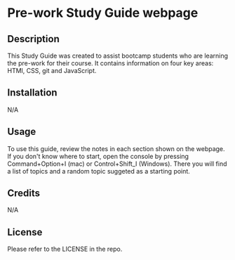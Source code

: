 # Pre-work Study Guide webpage

## Description

This Study Guide was created to assist bootcamp students who are learning the pre-work for their course. It contains information on four key areas: HTMl, CSS, git and JavaScript.

## Installation

N/A

## Usage

To use this guide, review the notes in each section shown on the webpage. If you don't know where to start, open the console by pressing Command+Option+I (mac) or Control+Shift_I (Windows). There you will find a list of topics and a random topic suggeted as a starting point.

## Credits

N/A

## License

Please refer to the LICENSE in the repo.

